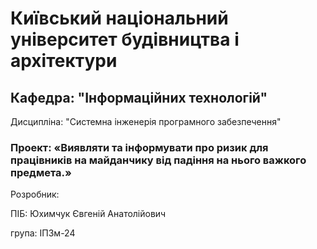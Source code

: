 # Київський національний університет будівництва i архітектури

## Кафедра: "Інформаційних технологій"
Дисципліна: "Системна інженерія програмного забезпечення"

### Проект: «Виявляти та інформувати про ризик для працівників на майданчику від падіння на нього важкого предмета.»

Розробник:

ПІБ: Юхимчук Євгеній Анатолійович

група: IПЗм-24